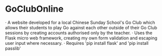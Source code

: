 # GoClubOnline

· A website developed for a local Chinese Sunday School's Go Club which allows their students to play Go against each other outside of their Go Club sessions by creating accounts authorised only by the teacher.
· Uses the Flask micro web framework, creating my own form validation and escaping user input where
necessary.
· Requires 'pip install flask' and 'pip install passlib'
